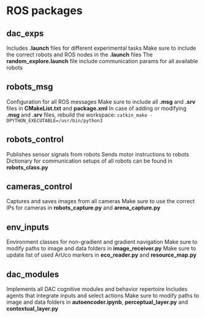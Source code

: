 # ROS packages #

## dac_exps ##

Includes **.launch** files for different experimental tasks
Make sure to include the correct robots and ROS nodes in the **.launch** files
The **random_explore.launch** file include communication params for all available robots

## robots_msg ##

Configuration for all ROS messages 
Make sure to include all **.msg** and **.srv** files in **CMakeList.txt** and **package.xml**
In case of adding or modifying **.msg** and **.srv** files, rebuild the workspace: `catkin_make -DPYTHON_EXECUTABLE=/usr/bin/python3`

## robots_control ##

Publishes sensor signals from robots
Sends motor instructions to robots
Dictionary for communication setups of all robots can be found in **robots_class.py**

## cameras_control ##

Captures and saves images from all cameras
Make sure to use the correct IPs for cameras in **robots_capture.py** and **arena_capture.py**

## env_inputs ##

Environment classes for non-gradient and gradient navigation
Make sure to modify paths to image and data folders in **image_receiver.py**
Make sure to update list of used ArUco markers in **eco_reader.py** and **resource_map.py**

## dac_modules ##

Implements all DAC cognitive modules and behavior repertoire
Includes agents that integrate inputs and select actions 
Make sure to modify paths to image and data folders in **autoencoder.ipynb**, **perceptual_layer.py** and **contextual_layer.py**


